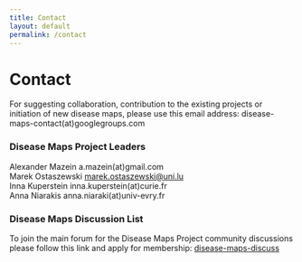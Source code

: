 ```yaml
---
title: Contact
layout: default
permalink: /contact
---
```


#  Contact

For suggesting collaboration, contribution to the existing projects or initiation of new disease maps, please use this email address: disease-maps-contact(at)googlegroups.com  

### Disease Maps Project Leaders

Alexander Mazein a.mazein(at)gmail.com  
Marek Ostaszewski marek.ostaszewski@uni.lu  
Inna Kuperstein inna.kuperstein(at)curie.fr  
Anna Niarakis anna.niaraki(at)univ-evry.fr  

### Disease Maps Discussion List

To join the main forum for the Disease Maps Project community discussions please follow this link and apply for membership: <a href="https://groups.google.com/forum/#!forum/disease-maps-discuss" target="_blank">disease-maps-discuss</a>  
